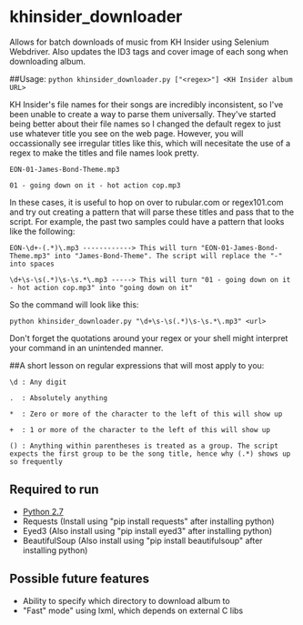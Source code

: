 # khinsider_downloader
Allows for batch downloads of music from KH Insider using Selenium Webdriver. Also updates the ID3 tags and cover image of each song when downloading album. 

##Usage: 
`python khinsider_downloader.py ["<regex>"] <KH Insider album URL>`

KH Insider's file names for their songs are incredibly inconsistent, so I've been unable to create a way to parse them universally.
They've started being better about their file names so I changed the default regex to just use whatever title you see on the web page. However, you will occassionally see irregular titles like this, which will necesitate the use of a regex to make the titles and file names look pretty.

```
EON-01-James-Bond-Theme.mp3

01 - going down on it - hot action cop.mp3
```

In these cases, it is useful to hop on over to rubular.com or regex101.com and try out creating a pattern that will parse these titles and pass that to the script. For example, the past two samples could have a pattern that looks like the following:

```
EON-\d+-(.*)\.mp3 ------------> This will turn "EON-01-James-Bond-Theme.mp3" into "James-Bond-Theme". The script will replace the "-" into spaces

\d+\s-\s(.*)\s-\s.*\.mp3 -----> This will turn "01 - going down on it - hot action cop.mp3" into "going down on it"
```

So the command will look like this: 

```python khinsider_downloader.py "\d+\s-\s(.*)\s-\s.*\.mp3" <url>```

Don't forget the quotations around your regex or your shell might interpret your command in an unintended manner.

##A short lesson on regular expressions that will most apply to you:

```
\d : Any digit

.  : Absolutely anything

*  : Zero or more of the character to the left of this will show up

+  : 1 or more of the character to the left of this will show up

() : Anything within parentheses is treated as a group. The script expects the first group to be the song title, hence why (.*) shows up so frequently
```

## Required to run

* [Python 2.7](https://www.python.org/downloads/release/python-2713)
* Requests (Install using "pip install requests" after installing python)
* Eyed3 (Also install using "pip install eyed3" after installing python)
* BeautifulSoup (Also install using "pip install beautifulsoup" after installing python)

## Possible future features
* Ability to specify which directory to download album to
* "Fast" mode"  using lxml, which depends on external C libs


